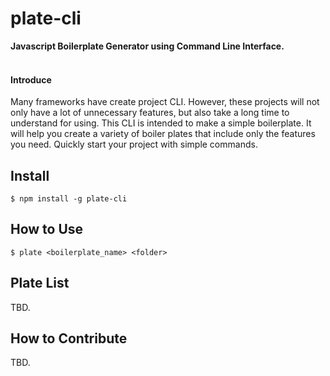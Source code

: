 # plate-cli
**Javascript Boilerplate Generator using Command Line Interface.** <br><br>

#### Introduce
Many frameworks have create project CLI. However, these projects will not only have a lot of unnecessary features, but also take a long time to understand for using.
This CLI is intended to make a simple boilerplate. It will help you create a variety of boiler plates that include only the features you need.
Quickly start your project with simple commands.

## Install
```
$ npm install -g plate-cli
```

## How to Use
```
$ plate <boilerplate_name> <folder>
```

## Plate List
TBD.

## How to Contribute
TBD.